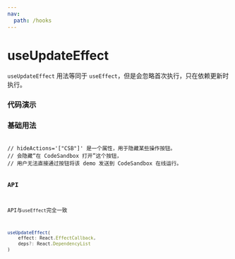 ```yaml
---
nav:
  path: /hooks
---
```

# useUpdateEffect
`useUpdateEffect` 用法等同于 `useEffect`，但是会忽略首次执行，只在依赖更新时执行。

### 代码演示

### 基础用法
<code hideActions='["CSB"]' src="./demo/demo.tsx" />
// hideActions='["CSB"]' 是一个属性，用于隐藏某些操作按钮。
// 会隐藏“在 CodeSandbox 打开”这个按钮，
// 用户无法直接通过按钮将该 demo 发送到 CodeSandbox 在线运行。


### API
API与`useEffect`完全一致

```typescript
useUpdateEffect(
    effect: React.EffectCallback,
    deps?: React.DependencyList
)
```